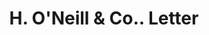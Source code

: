 ---
doi: 10.7916/D8F4916Z
date_other: '1890'
date_other_textual: 1890-1899
form: correspondence
genre:
- Letters (correspondence)
name:
- H. O'Neill & Co.
object_in_context_url: https://biggert.cul.columbia.edu/items/view/ave_biggert_01014
subject_hierarchical_geographic:
- New York, New York, United States
subject_name:
- H. O'Neill & Co.
title: H. O'Neill & Co.. Letter
sort_title: H. O'Neill & Co.. Letter
call_number: ave_biggert_01014
coordinates:
- 40.71277777777778,-74.00583333333333
pid: ave_biggert_01014
identifiers: ave_biggert_01014
thumbnail: https://derivativo-1.library.columbia.edu/iiif/2/ldpd:344295/full/!256,256/0/native.jpg
permalink: /biggert/ave_biggert_01014/
layout: iiif-image-page
---